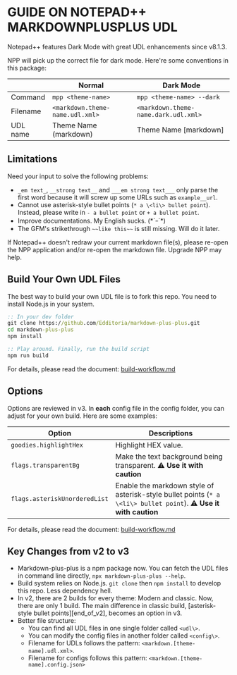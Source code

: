 # GUIDE ON NOTEPAD++ MARKDOWNPLUSPLUS UDL

Notepad++ features Dark Mode with great UDL enhancements since v8.1.3.

NPP will pick up the correct file for dark mode. Here're some conventions in this package:

|          | Normal | Dark Mode |
| -------- | ------ | --------- |
| Command  | `mpp <theme-name>` | `mpp <theme-name> --dark` |
| Filename | `<markdown.theme-name.udl.xml>` | `<markdown.theme-name.dark.udl.xml>` |
| UDL name | Theme Name (markdown) | Theme Name \[markdown\] |

## Limitations

Need your input to solve the following problems:

- `_em text_`, `__strong text__` and `___em strong text___` only parse the first word because it will screw up some URLs such as `example__url`.
- Cannot use asterisk-style bullet points (`* a \<li\> bullet point`). Instead, please write in `- a bullet point` or `+ a bullet point`.
- Improve documentations. My English sucks. (\*´ｰ\`\*)
- The GFM's strikethrough `~~like this~~` is still missing. Will do it later.

If Notepad++ doesn't redraw your current markdown file(s), please re-open the NPP application and/or re-open the markdown file. Upgrade NPP may help.

## Build Your Own UDL Files

The best way to build your own UDL file is to fork this repo. You need to install Node.js in your system.

```cmd
:: In your dev folder
git clone https://github.com/Edditoria/markdown-plus-plus.git
cd markdown-plus-plus
npm install

:: Play around. Finally, run the build script
npm run build
```

For details, please read the document: [build-workflow.md](docs/build-workflow.md)

## Options

Options are reviewed in v3. In **each** config file in the config folder, you can adjust for your own build. Here are some examples:

| Option | Descriptions |
| ------ | ------------ |
| `goodies.highlightHex` | Highlight HEX value. |
| `flags.transparentBg` | Make the text background being transparent. :warning: **Use it with caution** |
| `flags.asteriskUnorderedList` | Enable the markdown style of asterisk-style bullet points (`* a \<li\> bullet point`). :warning: **Use it with caution** |

For details, please read the document: [build-workflow.md](docs/build-workflow.md)

## Key Changes from v2 to v3

- Markdown-plus-plus is a npm package now. You can fetch the UDL files in command line directly, `npx markdown-plus-plus --help`.
- Build system relies on Node.js. `git clone` then `npm install` to develop this repo. Less dependency hell.
- In v2, there are 2 builds for every theme: Modern and classic. Now, there are only 1 build. The main difference in classic build, [asterisk-style bullet points][end_of_v2], becomes an option in v3.
- Better file structure:
   	- You can find all UDL files in one single folder called `<udl\>`.
   	- You can modify the config files in another folder called `<config\>`.
   	- Filename for UDLs follows the pattern: `<markdown.[theme-name].udl.xml>`.
   	- Filename for configs follows this pattern: `<markdown.[theme-name].config.json>`

